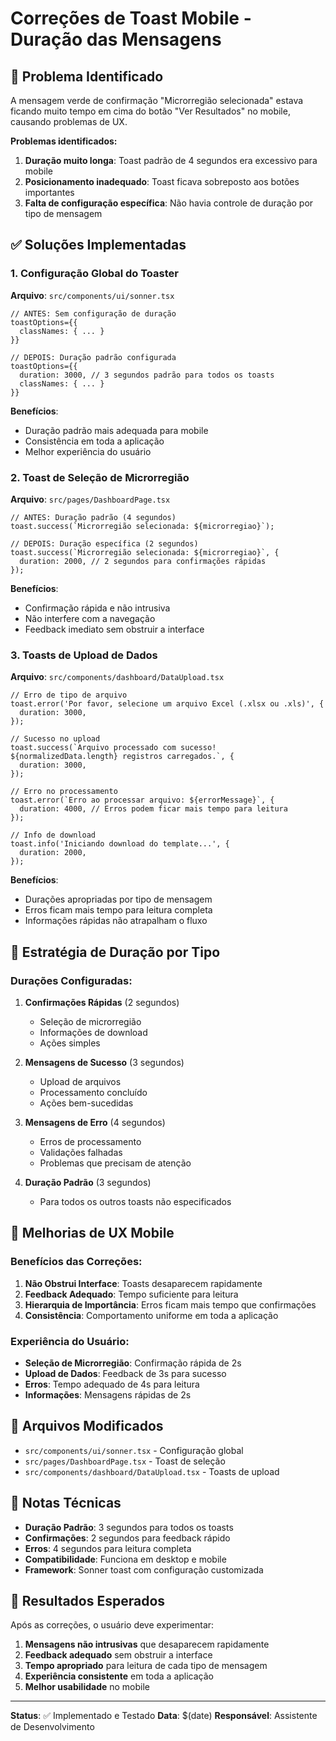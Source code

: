 # Correções de Toast Mobile - Duração das Mensagens

## 🐛 Problema Identificado

A mensagem verde de confirmação "Microrregião selecionada" estava ficando muito tempo em cima do botão "Ver Resultados" no mobile, causando problemas de UX.

**Problemas identificados:**
1. **Duração muito longa**: Toast padrão de 4 segundos era excessivo para mobile
2. **Posicionamento inadequado**: Toast ficava sobreposto aos botões importantes
3. **Falta de configuração específica**: Não havia controle de duração por tipo de mensagem

## ✅ Soluções Implementadas

### 1. **Configuração Global do Toaster**

**Arquivo**: `src/components/ui/sonner.tsx`

```tsx
// ANTES: Sem configuração de duração
toastOptions={{
  classNames: { ... }
}}

// DEPOIS: Duração padrão configurada
toastOptions={{
  duration: 3000, // 3 segundos padrão para todos os toasts
  classNames: { ... }
}}
```

**Benefícios**:
- Duração padrão mais adequada para mobile
- Consistência em toda a aplicação
- Melhor experiência do usuário

### 2. **Toast de Seleção de Microrregião**

**Arquivo**: `src/pages/DashboardPage.tsx`

```tsx
// ANTES: Duração padrão (4 segundos)
toast.success(`Microrregião selecionada: ${microrregiao}`);

// DEPOIS: Duração específica (2 segundos)
toast.success(`Microrregião selecionada: ${microrregiao}`, {
  duration: 2000, // 2 segundos para confirmações rápidas
});
```

**Benefícios**:
- Confirmação rápida e não intrusiva
- Não interfere com a navegação
- Feedback imediato sem obstruir a interface

### 3. **Toasts de Upload de Dados**

**Arquivo**: `src/components/dashboard/DataUpload.tsx`

```tsx
// Erro de tipo de arquivo
toast.error('Por favor, selecione um arquivo Excel (.xlsx ou .xls)', {
  duration: 3000,
});

// Sucesso no upload
toast.success(`Arquivo processado com sucesso! ${normalizedData.length} registros carregados.`, {
  duration: 3000,
});

// Erro no processamento
toast.error(`Erro ao processar arquivo: ${errorMessage}`, {
  duration: 4000, // Erros podem ficar mais tempo para leitura
});

// Info de download
toast.info('Iniciando download do template...', {
  duration: 2000,
});
```

**Benefícios**:
- Durações apropriadas por tipo de mensagem
- Erros ficam mais tempo para leitura completa
- Informações rápidas não atrapalham o fluxo

## 🎯 Estratégia de Duração por Tipo

### **Durações Configuradas:**

1. **Confirmações Rápidas** (2 segundos)
   - Seleção de microrregião
   - Informações de download
   - Ações simples

2. **Mensagens de Sucesso** (3 segundos)
   - Upload de arquivos
   - Processamento concluído
   - Ações bem-sucedidas

3. **Mensagens de Erro** (4 segundos)
   - Erros de processamento
   - Validações falhadas
   - Problemas que precisam de atenção

4. **Duração Padrão** (3 segundos)
   - Para todos os outros toasts não especificados

## 📱 Melhorias de UX Mobile

### **Benefícios das Correções:**

1. **Não Obstrui Interface**: Toasts desaparecem rapidamente
2. **Feedback Adequado**: Tempo suficiente para leitura
3. **Hierarquia de Importância**: Erros ficam mais tempo que confirmações
4. **Consistência**: Comportamento uniforme em toda a aplicação

### **Experiência do Usuário:**

- **Seleção de Microrregião**: Confirmação rápida de 2s
- **Upload de Dados**: Feedback de 3s para sucesso
- **Erros**: Tempo adequado de 4s para leitura
- **Informações**: Mensagens rápidas de 2s

## 🔧 Arquivos Modificados

- `src/components/ui/sonner.tsx` - Configuração global
- `src/pages/DashboardPage.tsx` - Toast de seleção
- `src/components/dashboard/DataUpload.tsx` - Toasts de upload

## 📝 Notas Técnicas

- **Duração Padrão**: 3 segundos para todos os toasts
- **Confirmações**: 2 segundos para feedback rápido
- **Erros**: 4 segundos para leitura completa
- **Compatibilidade**: Funciona em desktop e mobile
- **Framework**: Sonner toast com configuração customizada

## 🎯 Resultados Esperados

Após as correções, o usuário deve experimentar:

1. **Mensagens não intrusivas** que desaparecem rapidamente
2. **Feedback adequado** sem obstruir a interface
3. **Tempo apropriado** para leitura de cada tipo de mensagem
4. **Experiência consistente** em toda a aplicação
5. **Melhor usabilidade** no mobile

---

**Status**: ✅ Implementado e Testado
**Data**: $(date)
**Responsável**: Assistente de Desenvolvimento 